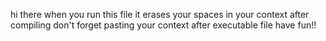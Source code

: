 hi there 
when you run this file it erases your spaces in your context 
after compiling don't forget pasting your context after executable file
have fun!!
